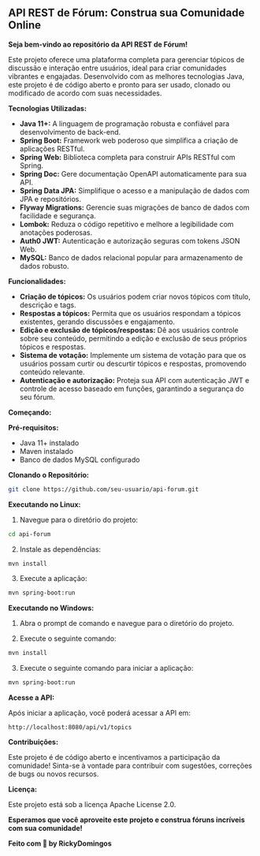 ## **API REST de Fórum: Construa sua Comunidade Online**

**Seja bem-vindo ao repositório da API REST de Fórum!** 

Este projeto oferece uma plataforma completa para gerenciar tópicos de discussão e interação entre usuários, ideal para criar comunidades vibrantes e engajadas. Desenvolvido com as melhores tecnologias Java, este projeto é de código aberto e pronto para ser usado, clonado ou modificado de acordo com suas necessidades.

**Tecnologias Utilizadas:**

* **Java 11+:** A linguagem de programação robusta e confiável para desenvolvimento de back-end.
* **Spring Boot:** Framework web poderoso que simplifica a criação de aplicações RESTful.
* **Spring Web:** Biblioteca completa para construir APIs RESTful com Spring.
* **Spring Doc:** Gere documentação OpenAPI automaticamente para sua API.
* **Spring Data JPA:** Simplifique o acesso e a manipulação de dados com JPA e repositórios.
* **Flyway Migrations:** Gerencie suas migrações de banco de dados com facilidade e segurança.
* **Lombok:** Reduza o código repetitivo e melhore a legibilidade com anotações poderosas.
* **Auth0 JWT:** Autenticação e autorização seguras com tokens JSON Web.
* **MySQL:** Banco de dados relacional popular para armazenamento de dados robusto.

**Funcionalidades:**

* **Criação de tópicos:** Os usuários podem criar novos tópicos com título, descrição e tags.
* **Respostas a tópicos:** Permita que os usuários respondam a tópicos existentes, gerando discussões e engajamento.
* **Edição e exclusão de tópicos/respostas:** Dê aos usuários controle sobre seu conteúdo, permitindo a edição e exclusão de seus próprios tópicos e respostas.
* **Sistema de votação:** Implemente um sistema de votação para que os usuários possam curtir ou descurtir tópicos e respostas, promovendo conteúdo relevante.
* **Autenticação e autorização:** Proteja sua API com autenticação JWT e controle de acesso baseado em funções, garantindo a segurança do seu fórum.

**Começando:**

**Pré-requisitos:**

* Java 11+ instalado
* Maven instalado
* Banco de dados MySQL configurado

**Clonando o Repositório:**

```bash
git clone https://github.com/seu-usuario/api-forum.git
```

**Executando no Linux:**

1. Navegue para o diretório do projeto:

```bash
cd api-forum
```

2. Instale as dependências:

```bash
mvn install
```

3. Execute a aplicação:

```bash
mvn spring-boot:run
```

**Executando no Windows:**

1. Abra o prompt de comando e navegue para o diretório do projeto.

2. Execute o seguinte comando:

```bash
mvn install
```

3. Execute o seguinte comando para iniciar a aplicação:

```bash
mvn spring-boot:run
```

**Acesse a API:**

Após iniciar a aplicação, você poderá acessar a API em:

```
http://localhost:8080/api/v1/topics
```


**Contribuições:**

Este projeto é de código aberto e incentivamos a participação da comunidade! Sinta-se à vontade para contribuir com sugestões, correções de bugs ou novos recursos.

**Licença:**

Este projeto está sob a licença Apache License 2.0.

**Esperamos que você aproveite este projeto e construa fóruns incríveis com sua comunidade!** 

**Feito com :blue_heart: by RickyDomingos**